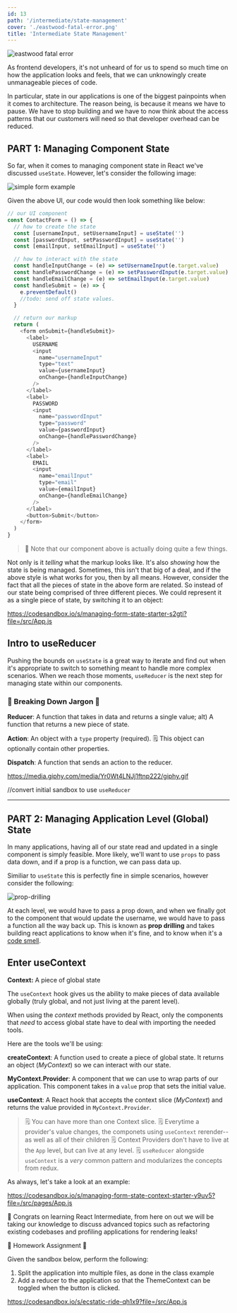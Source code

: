 ```yaml
---
id: 13
path: '/intermediate/state-management'
cover: './eastwood-fatal-error.png'
title: 'Intermediate State Management'
---
```


![eastwood fatal error](./eastwood-fatal-error.png)

As frontend developers, it's not unheard of for us to spend so much time on how the application looks and feels, that we can unknowingly create unmanageable pieces of code.

In particular, state in our applications is one of the biggest painpoints when it comes to architecture. The reason being, is because it means we have to pause. We have to stop building and we have to now think about the access patterns that our customers will need so that developer overhead can be reduced.

## PART 1: Managing Component State

So far, when it comes to managing component state in React we've discussed `useState`. However, let's consider the following image:

![simple form example](./simple-form.png)

Given the above UI, our code would then look something like below:

```js
// our UI component
const ContactForm = () => {
  // how to create the state
  const [usernameInput, setUsernameInput] = useState('')
  const [passwordInput, setPasswordInput] = useState('')
  const [emailInput, setEmailInput] = useState('')

  // how to interact with the state
  const handleInputChange = (e) => setUsernameInput(e.target.value)
  const handlePasswordChange = (e) => setPasswordInput(e.target.value)
  const handleEmailChange = (e) => setEmailInput(e.target.value)
  const handleSubmit = (e) => {
    e.preventDefault()
    //todo: send off state values.
  }

  // return our markup
  return (
    <form onSubmit={handleSubmit}>
      <label>
        USERNAME
        <input
          name="usernameInput"
          type="text"
          value={usernameInput}
          onChange={handleInputChange}
        />
      </label>
      <label>
        PASSWORD
        <input
          name="passwordInput"
          type="password"
          value={passwordInput}
          onChange={handlePasswordChange}
        />
      </label>
      <label>
        EMAIL
        <input
          name="emailInput"
          type="email"
          value={emailInput}
          onChange={handleEmailChange}
        />
      </label>
      <button>Submit</button>
    </form>
  )
}
```

> 👀 Note that our component above is actually doing quite a few things.

Not only is it _telling_ what the markup looks like. It's also _showing_ how the state is being managed. Sometimes, this isn't that big of a deal, and if the above style is what works for you, then by all means. However, consider the fact that all the pieces of state in the above form are related. So instead of our state being comprised of three different pieces. We could represent it as a single piece of state, by switching it to an object:

https://codesandbox.io/s/managing-form-state-starter-s2gti?file=/src/App.js

## Intro to useReducer

Pushing the bounds on `useState` is a great way to iterate and find out when it's appropriate to switch to something meant to handle more complex scenarios. When we reach those moments, `useReducer` is the next step for managing state within our components.

### 🚨 Breaking Down Jargon 🚨

**Reducer**: A function that takes in data and returns a single value; alt) A function that returns a new piece of state.

**Action**: An object with a `type` property (required). 🗒️ This object can optionally contain other properties.

**Dispatch**: A function that sends an action to the reducer.

https://media.giphy.com/media/Yr0Wt4LNJj1ftnp222/giphy.gif

//convert initial sandbox to use `useReducer`

---

## PART 2: Managing Application Level (Global) State

In many applications, having all of our state read and updated in a single component is simply feasible. More likely, we'll want to use `props` to pass data down, and if a prop is a function, we can pass data up.

Similiar to `useState` this is perfectly fine in simple scenarios, however consider the following:

![prop-drilling](./prop-drilling.png)

At each level, we would have to pass a prop down, and when we finally got to the component that would update the username, we would have to pass a function all the way back up. This is known as **prop drilling** and takes building react applications to know when it's fine, and to know when it's a [code smell](https://en.wikipedia.org/wiki/Code_smell).

## Enter useContext

**Context:** A piece of global state

The `useContext` hook gives us the ability to make pieces of data available globally (truly global, and not just living at the parent level).

When using the _context_ methods provided by React, only the components that _need_ to access global state have to deal with importing the needed tools.

Here are the tools we'll be using:

**createContext**: A function used to create a piece of global state. It returns an object (_MyContext_) so we can interact with our state.

**MyContext.Provider**: A component that we can use to wrap parts of our application. This component takes in a `value` prop that sets the initial value.

**useContext**: A React hook that accepts the context slice (_MyContext_) and returns the value provided in `MyContext.Provider`.

> 🗒️ You can have more than one Context slice.
> 🗒️ Everytime a provider's value changes, the componets using `useContext` rerender--as well as all of their children
> 🗒️ Context Providers don't have to live at the `App` level, but can live at any level.
> 🗒️ `useReducer` alongside `useContext` is a _very_ common pattern and modularizes the concepts from redux.

As always, let's take a look at an example:

https://codesandbox.io/s/managing-form-state-context-starter-y9uv5?file=/src/pages/App.js

🎉 Congrats on learning React Intermediate, from here on out we will be taking our knowledge to discuss advanced topics such as refactoring existing codebases and profiling applications for rendering leaks!

🚨 Homework Assignment 🚨

Given the sandbox below, perform the following:

1. Split the application into multiple files, as done in the class example
2. Add a reducer to the application so that the ThemeContext can be toggled when the button is clicked.

https://codesandbox.io/s/ecstatic-ride-qh1x9?file=/src/App.js
